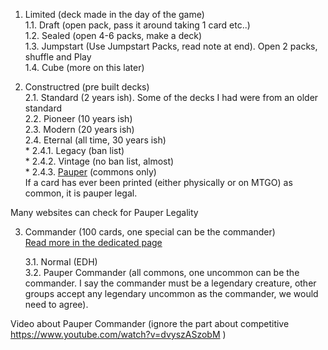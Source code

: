 1. Limited (deck made in the day of the game)  
    1.1. Draft (open pack, pass it around taking 1 card etc..)  
    1.2. Sealed (open 4-6 packs, make a deck)  
    1.3. Jumpstart (Use Jumpstart Packs, read note at end). Open 2 packs, shuffle and Play  
    1.4. Cube (more on this later)

2. Constructred (pre built decks)  
    2.1. Standard (2 years ish). Some of the decks I had were from an older standard  
    2.2. Pioneer (10 years ish)  
    2.3. Modern (20 years ish)  
    2.4. Eternal (all time, 30 years ish)  
        * 2.4.1. Legacy (ban list)  
        * 2.4.2. Vintage (no ban list, almost)  
        * 2.4.3. [Pauper](./formats/pauper.md) (commons only)  
            If a card has ever been printed (either physically or on MTGO) as common, it is pauper legal.

Many websites can check for Pauper Legality

3. Commander (100 cards, one special can be the commander)  
    [Read more in the dedicated page](./formats/edh.md)
    
    3.1. Normal (EDH)  
    3.2. Pauper Commander (all commons, one uncommon can be the commander. I say the commander must be a legendary creature, other groups accept any legendary uncommon as the commander, we would need to agree). 


Video about Pauper Commander (ignore the part about competitive    https://www.youtube.com/watch?v=dvyszASzobM   )